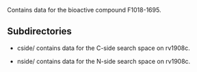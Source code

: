 Contains data for the bioactive compound F1018-1695.

## Subdirectories

- cside/ contains data for the C-side search space on rv1908c.

- nside/ contains data for the N-side search space on rv1908c.

